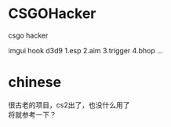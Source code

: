 # CSGOHacker

csgo hacker

imgui hook d3d9
1.esp
2.aim
3.trigger
4.bhop
...

# chinese
很古老的项目，cs2出了，也没什么用了  
将就参考一下？  
